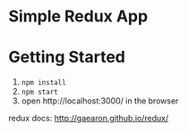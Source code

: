 # Simple Redux App

# Getting Started

1. `npm install`
2. `npm start`
3. open http://localhost:3000/ in the browser

redux docs: http://gaearon.github.io/redux/
